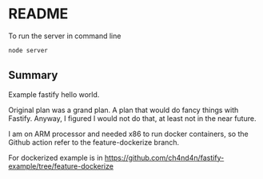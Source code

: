 # README

To run the server in command line

```sh
node server
```

## Summary

Example fastify hello world.

Original plan was a grand plan. A plan that would do fancy things with Fastify. Anyway, I figured I would not do that, at least not in the near future.

I am on ARM processor and needed x86 to run docker containers, so the Github action refer to the feature-dockerize branch.

For dockerized example is in https://github.com/ch4nd4n/fastify-example/tree/feature-dockerize
